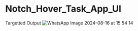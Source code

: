 # Notch_Hover_Task_App_UI
Targetted Output
![WhatsApp Image 2024-08-16 at 15 54 14](https://github.com/user-attachments/assets/bf5108ad-eb89-4935-803d-b8b3350b4929)
